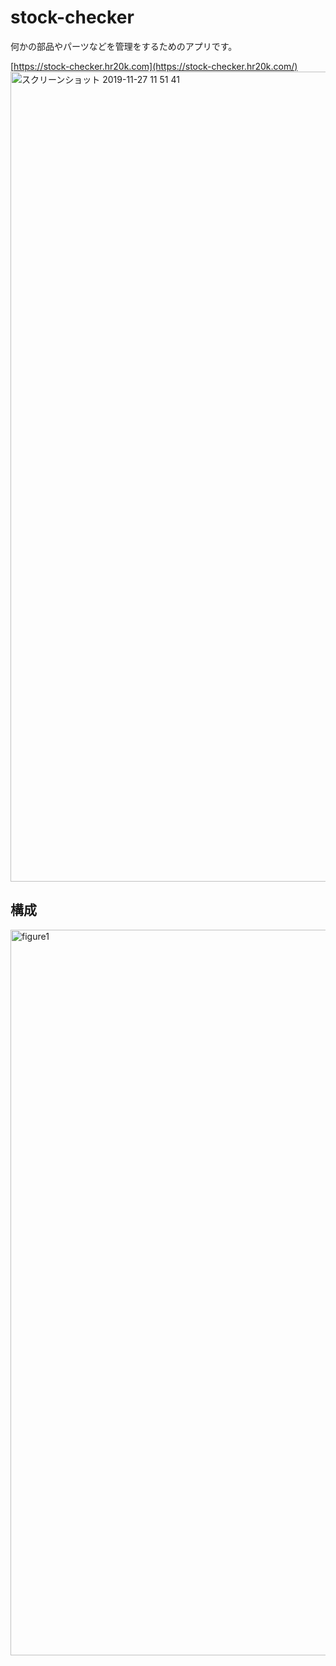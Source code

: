 # stock-checker
何かの部品やパーツなどを管理をするためのアプリです。

[https://stock-checker.hr20k.com](https://stock-checker.hr20k.com/)
<img width="1296" alt="スクリーンショット 2019-11-27 11 51 41" src="https://user-images.githubusercontent.com/23334091/69689442-531e5d00-110c-11ea-833c-3a86f6f17427.png">



## 構成
<img width="1161" alt="figure1" src="https://user-images.githubusercontent.com/23334091/69689061-41888580-110b-11ea-9d1f-27a19ec89533.png">
